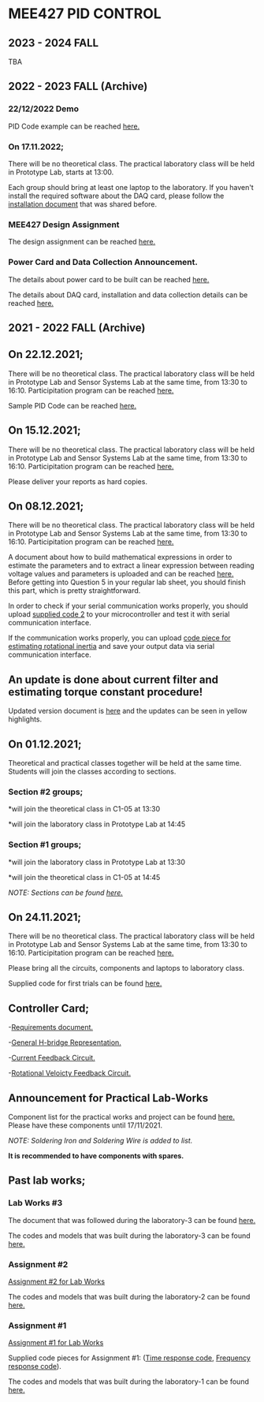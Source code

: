 # MEE427 PID CONTROL

## 2023 - 2024 FALL

TBA

## 2022 - 2023 FALL (Archive)

### 22/12/2022 Demo

PID Code example can be reached [here.](https://github.com/mee427/mee427.github.io/blob/master/main.c)

### On 17.11.2022;

There will be no theoretical class. The practical laboratory class will be held in Prototype Lab, starts at 13:00.

Each group should bring at least one laptop to the laboratory. If you haven't install the required software about the DAQ card, please follow the [installation document](https://github.com/mee427/mee427.github.io/blob/master/Data%20Collect%20for%20MEE427.pdf) that was shared before.

### MEE427 Design Assignment

The design assignment can be reached [here.](https://github.com/mee427/mee427.github.io/blob/master/MEE427%20Design%20Assignment.pdf)

### Power Card and Data Collection Announcement.

The details about power card to be built can be reached [here.](https://github.com/mee427/mee427.github.io/blob/master/Power%20Card.pdf)

The details about DAQ card, installation and data collection details can be reached [here.](https://github.com/mee427/mee427.github.io/blob/master/Data%20Collect%20for%20MEE427.pdf)

## 2021 - 2022 FALL (Archive)

## On 22.12.2021;

There will be no theoretical class. The practical laboratory class will be held in Prototype Lab and Sensor Systems Lab at the same time, from 13:30 to 16:10. Participitation program can be reached [here.](https://github.com/mee427/mee427.github.io/blob/master/PID%20Groups_08122021.pdf)

Sample PID Code can be reached [here.](https://github.com/mee427/ccs-c-codes/blob/master/pid_sample.c)

## On 15.12.2021;

There will be no theoretical class. The practical laboratory class will be held in Prototype Lab and Sensor Systems Lab at the same time, from 13:30 to 16:10. Participitation program can be reached [here.](https://github.com/mee427/mee427.github.io/blob/master/PID%20Groups_23112021.pdf)

Please deliver your reports as hard copies.

## On 08.12.2021;

There will be no theoretical class. The practical laboratory class will be held in Prototype Lab and Sensor Systems Lab at the same time, from 13:30 to 16:10. Participitation program can be reached [here.](https://github.com/mee427/mee427.github.io/blob/master/PID%20Groups_08122021.pdf)

A document about how to build mathematical expressions in order to estimate the parameters and to extract a linear expression between reading voltage values and parameters is uploaded and can be reached [here.](https://github.com/mee427/mee427.github.io/blob/master/SummaryForModels.pdf) Before getting into Question 5 in your regular lab sheet, you should finish this part, which is pretty straightforward.

In order to check if your serial communication works properly, you should upload [supplied code 2](https://github.com/mee427/ccs-c-codes/blob/master/SuppliedCode_2.c) to your microcontroller and test it with serial communication interface.

If the communication works properly, you can upload [code piece for estimating rotational inertia](https://github.com/mee427/ccs-c-codes/blob/master/EstimateJ.c) and save your output data via serial communication interface.

## An update is done about current filter and estimating torque constant procedure!

Updated version document is [here](https://github.com/mee427/mee427.github.io/blob/master/PID%20Modelling_Update.pdf) and the updates can be seen in yellow highlights.

## On 01.12.2021;

Theoretical and practical classes together will be held at the same time. Students will join the classes according to sections.

### Section #2 groups;

*will join the theoretical class in C1-05 at 13:30

*will join the laboratory class in Prototype Lab at 14:45

### Section #1 groups;

*will join the laboratory class in Prototype Lab at 13:30

*will join the theoretical class in C1-05 at 14:45

_NOTE: Sections can be found [here.](https://github.com/mee427/mee427.github.io/blob/master/PID%20Groups.pdf)_

## On 24.11.2021;

There will be no theoretical class. The practical laboratory class will be held in Prototype Lab and Sensor Systems Lab at the same time, from 13:30 to 16:10. Participitation program can be reached [here.](https://github.com/mee427/mee427.github.io/blob/master/PID%20Groups_23112021.pdf)

Please bring all the circuits, components and laptops to laboratory class.

Supplied code for first trials can be found [here.](https://github.com/mee427/ccs-c-codes/blob/master/SuppliedCode_1.c)

## Controller Card;

-[Requirements document.](https://github.com/mee427/mee427.github.io/blob/master/Requirements.pdf)

-[General H-bridge Representation.](https://github.com/mee427/circuits/blob/master/H_bridge.PNG)

-[Current Feedback Circuit.](https://github.com/mee427/circuits/blob/master/Current%20Feedback.PNG)

-[Rotational Veloicty Feedback Circuit.](https://github.com/mee427/circuits/blob/master/Rotational%20Velocity%20Feedback.PNG)

## Announcement for Practical Lab-Works

Component list for the practical works and project can be found [here.](https://github.com/mee427/mee427.github.io/blob/master/Part%20List.pdf) Please have these components until 17/11/2021.

_NOTE: Soldering Iron and Soldering Wire is added to list._

**It is recommended to have components with spares.**

## Past lab works;

### Lab Works #3

The document that was followed during the laboratory-3 can be found [here.](https://github.com/mee427/mee427.github.io/blob/master/week3.pdf)

The codes and models that was built during the laboratory-3 can be found [here.](https://github.com/mee427/mee427.github.io/tree/master/Codes%20and%20Models%20for%20Assignment%203)

### Assignment #2

[Assignment #2 for Lab Works](https://github.com/mee427/mee427.github.io/blob/master/MEE427_Assignment2.pdf)

The codes and models that was built during the laboratory-2 can be found [here.](https://github.com/mee427/mee427.github.io/tree/master/Codes%20and%20Models%20for%20Assignment%202)

### Assignment #1

[Assignment #1 for Lab Works](https://github.com/mee427/mee427.github.io/blob/master/MEE427_Assignment1.pdf)

Supplied code pieces for Assignment #1: ([Time response code](https://github.com/mee427/mee427.github.io/blob/master/feedbackSystem.py), [Frequency response code](https://github.com/mee427/mee427.github.io/blob/master/bodeDiagram.py)).

The codes and models that was built during the laboratory-1 can be found [here.](https://github.com/mee427/mee427.github.io/tree/master/Codes%20and%20Models%20for%20Assignment%201)
